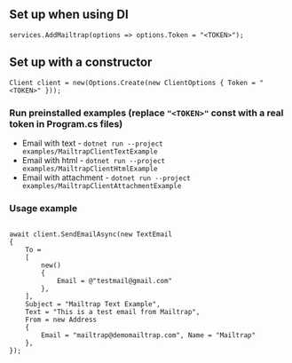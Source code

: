 ## Set up when using DI

```
services.AddMailtrap(options => options.Token = "<TOKEN>");
```

## Set up with a constructor

```
Client client = new(Options.Create(new ClientOptions { Token = "<TOKEN>" }));
```

### Run preinstalled examples (replace `"<TOKEN>"` const with a real token in Program.cs files)

- Email with text - `dotnet run --project examples/MailtrapClientTextExample` 
- Email with html - `dotnet run --project examples/MailtrapClientHtmlExample`
- Email with attachment - `dotnet run --project examples/MailtrapClientAttachmentExample`

### Usage example

```

await client.SendEmailAsync(new TextEmail
{
    To =
    [
        new() 
        { 
            Email = @"testmail@gmail.com" 
        },
    ],
    Subject = "Mailtrap Text Example",
    Text = "This is a test email from Mailtrap",
    From = new Address 
    { 
        Email = "mailtrap@demomailtrap.com", Name = "Mailtrap" 
    },
});

```
